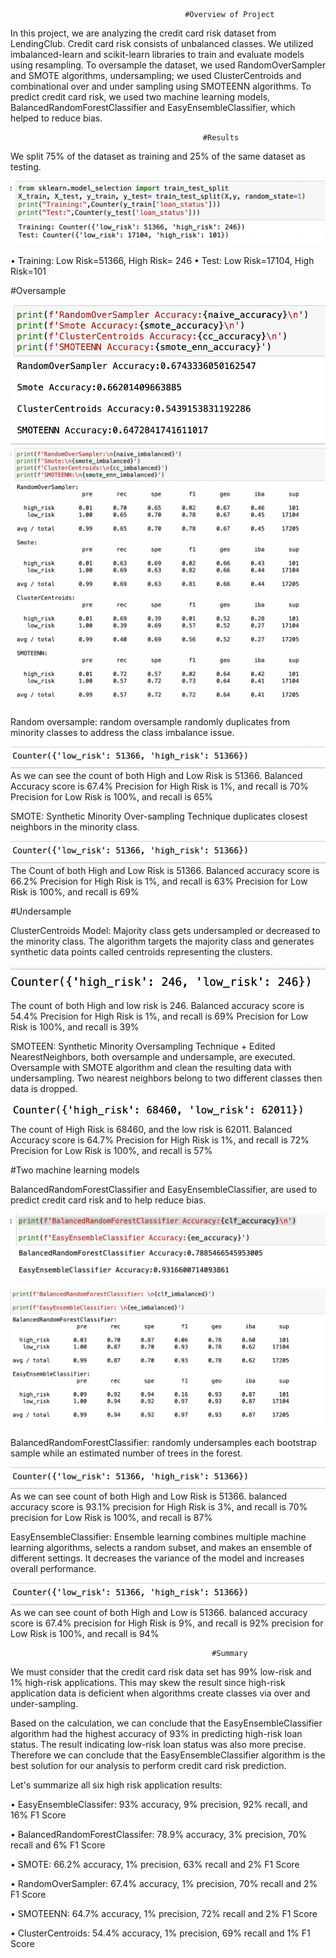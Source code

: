 
                                           #Overview of Project
                                           
In this project, we are analyzing the credit card risk dataset from LendingClub. Credit card risk consists of unbalanced classes. We utilized imbalanced-learn and scikit-learn libraries to train and evaluate models using resampling. To oversample the dataset, we used RandomOverSampler and SMOTE algorithms, undersampling; we used ClusterCentroids and combinational over and under sampling using  SMOTEENN algorithms. To predict credit card risk, we used two machine learning models, BalancedRandomForestClassifier and EasyEnsembleClassifier, which helped to reduce bias.

                                               #Results                              

We split 75% of the dataset as training and 25% of the same dataset as testing. 

![](https://github.com/smzd/Credit_Card_Analysis/blob/main/Resources/spliting.png)  

•	Training: Low Risk=51366, High Risk= 246 
•	Test: Low Risk=17104, High Risk=101

#Oversample

![](https://github.com/smzd/Credit_Card_Analysis/blob/main/Resources/d12_accuracy.png)       
![](https://github.com/smzd/Credit_Card_Analysis/blob/main/Resources/d12_report.png)       

Random oversample: random oversample randomly duplicates from minority classes to address the class imbalance issue.      

![](https://github.com/smzd/Credit_Card_Analysis/blob/main/Resources/counter_random.png)       
As we can see the count of both High and Low Risk is 51366.
Balanced Accuracy score is 67.4%
Precision for High Risk is 1%, and recall is 70%
Precision for Low Risk is 100%, and recall is 65%

SMOTE: Synthetic Minority Over-sampling Technique duplicates closest neighbors in the minority class.

![](https://github.com/smzd/Credit_Card_Analysis/blob/main/Resources/counter_random.png)  
The Count of both High and Low Risk is 51366.
Balanced accuracy score is 66.2%
Precision for High Risk is 1%, and recall is 63%
Precision for Low Risk is 100%, and recall is 69%

#Undersample

ClusterCentroids Model: Majority class gets undersampled or decreased to the minority class. The algorithm targets the majority class and generates synthetic data points called centroids representing the clusters. 

![](https://github.com/smzd/Credit_Card_Analysis/blob/main/Resources/cc_counter.png)
The count of both High and low risk is 246.
Balanced accuracy score is 54.4%
Precision for High Risk is 1%, and recall is 69%
Precision for Low Risk is 100%, and recall is 39%


SMOTEEN: Synthetic Minority Oversampling Technique + Edited NearestNeighbors, both oversample and undersample, are executed. Oversample with SMOTE algorithm and clean the resulting data with undersampling. Two nearest neighbors belong to two different classes then data is dropped. 

![](https://github.com/smzd/Credit_Card_Analysis/blob/main/Resources/smoteen_counter.png)
The count of High Risk is 68460, and the low risk is 62011.
Balanced Accuracy score is 64.7%
Precision for High Risk is 1%, and recall is 72%
Precision for Low Risk is 100%, and recall is 57%

#Two machine learning models 

BalancedRandomForestClassifier and EasyEnsembleClassifier, are used to predict credit card risk and to help reduce bias.

![](https://github.com/smzd/Credit_Card_Analysis/blob/main/Resources/d3_accuracy.png)

![](https://github.com/smzd/Credit_Card_Analysis/blob/main/Resources/d3_report.png)

BalancedRandomForestClassifier: randomly undersamples each bootstrap sample while an estimated number of trees in the forest.

![](https://github.com/smzd/Credit_Card_Analysis/blob/main/Resources/counter_random.png)
As we can see count of both High and Low Risk is 51366.
balanced accuracy score is 93.1%
precision for High Risk is 3%, and recall is 70%
precision for Low Risk is 100%, and recall is 87%

EasyEnsembleClassifier: Ensemble learning combines multiple machine learning algorithms,  selects a random subset, and makes an ensemble of different settings. It decreases the variance of the model and increases overall performance. 

![](https://github.com/smzd/Credit_Card_Analysis/blob/main/Resources/counter_random.png)
As we can see count of both High and Low is 51366.
balanced accuracy score is 67.4%
precision for High Risk is 9%, and recall is 92%
precision for Low Risk is 100%, and recall is 94%

                                                 #Summary

We must consider that the credit card risk data set has 99% low-risk and 1% high-risk applications. This may skew the result since high-risk application data is deficient when algorithms create classes via over and under-sampling.

Based on the calculation, we can conclude that the EasyEnsembleClassifier algorithm had the highest accuracy of 93% in predicting high-risk loan status. The result indicating low-risk loan status was also more precise. Therefore we can conclude that the EasyEnsembleClassifier algorithm is the best solution for our analysis to perform credit card risk prediction.

Let's summarize all six high risk application results:

•	EasyEnsembleClassifer: 93% accuracy, 9% precision, 92% recall, and 16% F1 Score

•	BalancedRandomForestClassifer: 78.9% accuracy, 3% precision, 70% recall and 6% F1 Score

•	SMOTE: 66.2% accuracy, 1% precision, 63% recall and 2% F1 Score

•	RandomOverSampler: 67.4% accuracy, 1% precision, 70% recall and 2% F1 Score

•	SMOTEENN: 64.7% accuracy, 1% precision, 72% recall and 2% F1 Score

•	ClusterCentroids: 54.4% accuracy, 1% precision, 69% recall and 1% F1 Score

